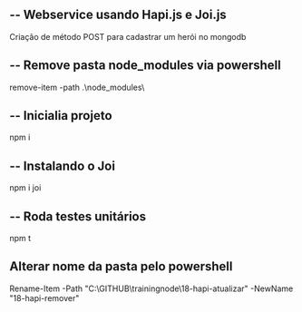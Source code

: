 ## -- Webservice usando Hapi.js e Joi.js
Criação de método POST para cadastrar um herói no mongodb

## -- Remove pasta node_modules via powershell
remove-item -path .\node_modules\

## -- Inicialia projeto
npm i

## -- Instalando o Joi
npm i joi

## -- Roda testes unitários
npm t

## Alterar nome da pasta pelo powershell
Rename-Item -Path "C:\GITHUB\trainingnode\18-hapi-atualizar" -NewName "18-hapi-remover"